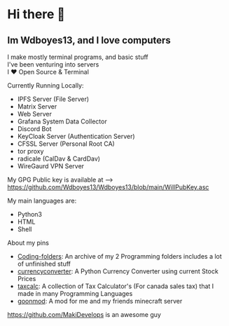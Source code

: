 # Hi there 👋

## Im Wdboyes13, and I love computers  

I make mostly terminal programs, and basic stuff  
I've been venturing into servers  
I ❤️ Open Source & Terminal  

Currently Running Locally:  
- IPFS Server (File Server)  
- Matrix Server  
- Web Server  
- Grafana System Data Collector  
- Discord Bot  
- KeyCloak Server (Authentication Server)  
- CFSSL Server (Personal Root CA)
- tor proxy
- radicale (CalDav & CardDav)
- WireGaurd VPN Server
      
My GPG Public key is available at --> https://github.com/Wdboyes13/Wdboyes13/blob/main/WillPubKey.asc
  
My main languages are:  
- Python3  
- HTML  
- Shell  
  
About my pins  
- [Coding-folders](https://github.com/Wdboyes13/Coding-folders): An archive of my 2 Programming folders includes a lot of unfinished stuff  
- [currencyconverter](https://github.com/Wdboyes13/currencyconverter): A Python Currency Converter using current Stock Prices
- [taxcalc](https://github.com/Wdboyes13/taxcalc): A collection of Tax Calculator's (For canada sales tax) that I made in many Programming Languages
- [goonmod](https://github.com/Wdboyes13/goonmod): A mod for me and my friends minecraft server
  
https://github.com/MakiDevelops is an awesome guy  
